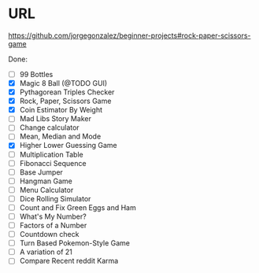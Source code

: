 # URL

https://github.com/jorgegonzalez/beginner-projects#rock-paper-scissors-game

Done:
 - [ ] 99 Bottles
 - [x] Magic 8 Ball (@TODO GUI)
 - [x] Pythagorean Triples Checker
 - [x] Rock, Paper, Scissors Game
 - [x] Coin Estimator By Weight
 - [ ] Mad Libs Story Maker
 - [ ] Change calculator
 - [ ] Mean, Median and Mode
 - [x] Higher Lower Guessing Game
 - [ ] Multiplication Table
 - [ ] Fibonacci Sequence
 - [ ] Base Jumper
 - [ ] Hangman Game
 - [ ] Menu Calculator
 - [ ] Dice Rolling Simulator
 - [ ] Count and Fix Green Eggs and Ham
 - [ ] What's My Number?
 - [ ] Factors of a Number
 - [ ] Countdown check
 - [ ] Turn Based Pokemon-Style Game
 - [ ] A variation of 21
 - [ ] Compare Recent reddit Karma
